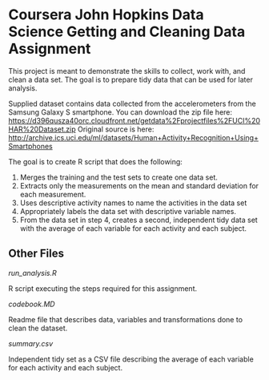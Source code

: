 # Coursera John Hopkins Data Science Getting and Cleaning Data Assignment

This project is meant to demonstrate the skills to collect, work with, and clean a data set. The goal is to prepare tidy data that can be used for later analysis. 

Supplied dataset contains data collected from the accelerometers from the Samsung Galaxy S smartphone. You can download the zip file here: https://d396qusza40orc.cloudfront.net/getdata%2Fprojectfiles%2FUCI%20HAR%20Dataset.zip 
Original source is here: http://archive.ics.uci.edu/ml/datasets/Human+Activity+Recognition+Using+Smartphones

The goal is to create R script that does the following:

1. Merges the training and the test sets to create one data set.
2. Extracts only the measurements on the mean and standard deviation for each measurement.
3. Uses descriptive activity names to name the activities in the data set
4. Appropriately labels the data set with descriptive variable names.
5. From the data set in step 4, creates a second, independent tidy data set with the average of each variable for each activity and each subject.

## Other Files

_run_analysis.R_

R script executing the steps required for this assignment. 

_codebook.MD_   

Readme file that describes data, variables and transformations done to clean the dataset.

_summary.csv_    

Independent tidy set as a CSV file describing the average of each variable for each activity and each subject.
